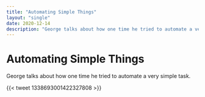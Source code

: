```yaml
---
title: "Automating Simple Things"
layout: "single"
date: 2020-12-14
description: "George talks about how one time he tried to automate a very simple task."
---
```


# Automating Simple Things

George talks about how one time he tried to automate a very simple task.

{{< tweet 1338693001422327808 >}}